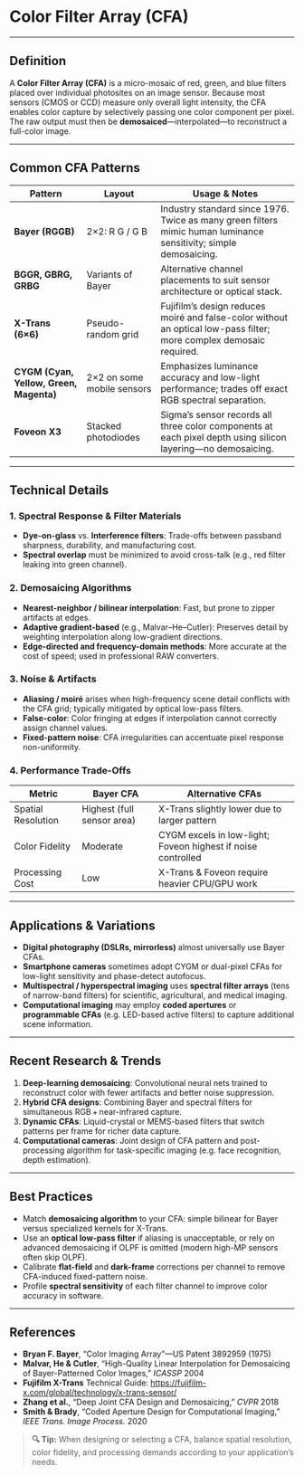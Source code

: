 # Color Filter Array (CFA)


---

## Definition

A **Color Filter Array (CFA)** is a micro-mosaic of red, green, and blue filters placed over individual photosites on an image sensor. Because most sensors (CMOS or CCD) measure only overall light intensity, the CFA enables color capture by selectively passing one color component per pixel. The raw output must then be **demosaiced**—interpolated—to reconstruct a full-color image.

---

## Common CFA Patterns

| **Pattern** | **Layout**          | **Usage & Notes**                                                                                                   |
|-------------|---------------------|---------------------------------------------------------------------------------------------------------------------|
| **Bayer (RGGB)**  | 2×2: R G / G B     | Industry standard since 1976. Twice as many green filters mimic human luminance sensitivity; simple demosaicing. |
| **BGGR, GBRG, GRBG** | Variants of Bayer | Alternative channel placements to suit sensor architecture or optical stack.                                        |
| **X-Trans (6×6)**   | Pseudo-random grid  | Fujifilm’s design reduces moiré and false-color without an optical low-pass filter; more complex demosaic required. |
| **CYGM (Cyan, Yellow, Green, Magenta)** | 2×2 on some mobile sensors | Emphasizes luminance accuracy and low-light performance; trades off exact RGB spectral separation.        |
| **Foveon X3**       | Stacked photodiodes | Sigma’s sensor records all three color components at each pixel depth using silicon layering—no demosaicing.        |

---

## Technical Details

### 1. Spectral Response & Filter Materials  
- **Dye-on-glass** vs. **Interference filters**: Trade-offs between passband sharpness, durability, and manufacturing cost.  
- **Spectral overlap** must be minimized to avoid cross-talk (e.g., red filter leaking into green channel).

### 2. Demosaicing Algorithms  
- **Nearest-neighbor / bilinear interpolation**: Fast, but prone to zipper artifacts at edges.  
- **Adaptive gradient-based** (e.g., Malvar–He–Cutler): Preserves detail by weighting interpolation along low-gradient directions.  
- **Edge-directed and frequency-domain methods**: More accurate at the cost of speed; used in professional RAW converters.

### 3. Noise & Artifacts  
- **Aliasing / moiré** arises when high-frequency scene detail conflicts with the CFA grid; typically mitigated by optical low-pass filters.  
- **False-color**: Color fringing at edges if interpolation cannot correctly assign channel values.  
- **Fixed-pattern noise**: CFA irregularities can accentuate pixel response non-uniformity.

### 4. Performance Trade-Offs  
| **Metric**       | **Bayer CFA**     | **Alternative CFAs**                       |
|------------------|-------------------|--------------------------------------------|
| Spatial Resolution | Highest (full sensor area) | X-Trans slightly lower due to larger pattern |
| Color Fidelity   | Moderate          | CYGM excels in low-light; Foveon highest if noise controlled |
| Processing Cost  | Low               | X-Trans & Foveon require heavier CPU/GPU work |

---

## Applications & Variations

- **Digital photography (DSLRs, mirrorless)** almost universally use Bayer CFAs.  
- **Smartphone cameras** sometimes adopt CYGM or dual-pixel CFAs for low-light sensitivity and phase-detect autofocus.  
- **Multispectral / hyperspectral imaging** uses **spectral filter arrays** (tens of narrow-band filters) for scientific, agricultural, and medical imaging.  
- **Computational imaging** may employ **coded apertures** or **programmable CFAs** (e.g. LED-based active filters) to capture additional scene information.

---

## Recent Research & Trends

1. **Deep-learning demosaicing**: Convolutional neural nets trained to reconstruct color with fewer artifacts and better noise suppression.  
2. **Hybrid CFA designs**: Combining Bayer and spectral filters for simultaneous RGB + near-infrared capture.  
3. **Dynamic CFAs**: Liquid-crystal or MEMS-based filters that switch patterns per frame for richer data capture.  
4. **Computational cameras**: Joint design of CFA pattern and post-processing algorithm for task-specific imaging (e.g. face recognition, depth estimation).

---

## Best Practices

- Match **demosaicing algorithm** to your CFA: simple bilinear for Bayer versus specialized kernels for X-Trans.  
- Use an **optical low-pass filter** if aliasing is unacceptable, or rely on advanced demosaicing if OLPF is omitted (modern high-MP sensors often skip OLPF).  
- Calibrate **flat-field** and **dark-frame** corrections per channel to remove CFA-induced fixed-pattern noise.  
- Profile **spectral sensitivity** of each filter channel to improve color accuracy in software.

---

## References

- **Bryan F. Bayer**, “Color Imaging Array”—US Patent 3892959 (1975)  
- **Malvar, He & Cutler**, “High-Quality Linear Interpolation for Demosaicing of Bayer-Patterned Color Images,” *ICASSP* 2004  
- **Fujifilm X-Trans** Technical Guide: <https://fujifilm-x.com/global/technology/x-trans-sensor/>  
- **Zhang et al.**, “Deep Joint CFA Design and Demosaicing,” *CVPR* 2018  
- **Smith & Brady**, “Coded Aperture Design for Computational Imaging,” *IEEE Trans. Image Process.* 2020  

> **🔍 Tip:** When designing or selecting a CFA, balance spatial resolution, color fidelity, and processing demands according to your application’s needs.  
